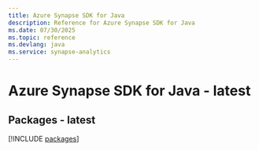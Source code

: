 ```yaml
---
title: Azure Synapse SDK for Java
description: Reference for Azure Synapse SDK for Java
ms.date: 07/30/2025
ms.topic: reference
ms.devlang: java
ms.service: synapse-analytics
---
```

# Azure Synapse SDK for Java - latest
## Packages - latest
[!INCLUDE [packages](synapse-index.md)]